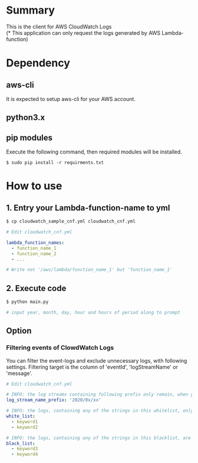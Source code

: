# Summary

This is the client for AWS CloudWatch Logs  
(* This application can only request the logs generated by AWS Lambda-function)

# Dependency

## aws-cli  
It is expected to setup aws-cli for your AWS account.
## python3.x  
## pip modules
Execute the following command, then required modules will be installed.
```
$ sudo pip install -r requirments.txt
```
# How to use

## 1. Entry your Lambda-function-name to yml

```bash
$ cp cloudwatch_sample_cnf.yml cloudwatch_cnf.yml
```
```yaml
# Edit cloudwatch_cnf.yml

lambda_function_names:
  - function_name_1
  - function_name_2
  - ...

# Write not '/aws/lambda/function_name_1' but 'function_name_1'
```

## 2. Execute code

```bash
$ python main.py

# input year, month, day, hour and hours of period along to prompt
```

## Option

### Filtering events of ClowdWatch Logs

You can filter the event-logs and exclude unnecessary logs, with following settings.
Filtering target is the column of 'eventId', 'logStreamName' or 'message'.

```yaml
# Edit cloudwatch_cnf.yml

# INFO: the log streams containing following prefix only remain, when you do not filter logs by span
log_stream_name_prefix: '2020/0x/xx'

# INFO: the logs, containing any of the strings in this whitelist, only remain
white_list:
  - keyword1
  - keyword2

# INFO: the logs, containing any of the strings in this blacklist, are excluded
black_list:
  - keyword3
  - keyword4
```
